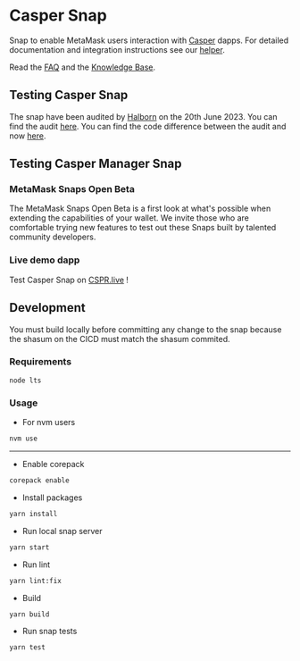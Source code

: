 # Casper Snap

Snap to enable MetaMask users interaction with [Casper](https://docs.casperlabs.io/) dapps.
For detailed documentation and integration instructions see our [helper](https://casper-ecosystem.github.io/casper-manager/).

Read the [FAQ](FAQ.md) and the [Knowledge Base](KnowledgeBase.md).

## Testing Casper Snap

The snap have been audited by [Halborn](https://www.halborn.com/) on the 20th June 2023.
You can find the audit [here](./audits/20_06_2023_Casper_Management_Snap_App_WebApp_Pentest_Report_Halborn_Final.pdf).
You can find the code difference between the audit and now [here](https://github.com/casper-ecosystem/casper-manager/compare/halbornAudit...main).

## Testing Casper Manager Snap

### MetaMask Snaps Open Beta

The MetaMask Snaps Open Beta is a first look at what's possible when extending the capabilities of your wallet. We invite those who are comfortable trying new features to test out these Snaps built by talented community developers.

### Live demo dapp

Test Casper Snap on [CSPR.live](https://cspr.live) !

## Development

You must build locally before committing any change to the snap because the shasum on the CICD must match the shasum commited.

### Requirements

```
node lts
```

### Usage

- For nvm users

```sh
nvm use
```

---

- Enable corepack

```sh
corepack enable
```

- Install packages

```sh
yarn install
```

- Run local snap server

```sh
yarn start
```

- Run lint

```sh
yarn lint:fix
```

- Build

```sh
yarn build
```

- Run snap tests

```sh
yarn test
```
